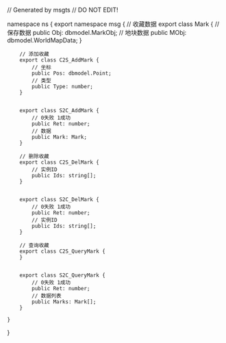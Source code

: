 // Generated by msgts
// DO NOT EDIT!

namespace ns {
	export namespace msg {
		// 收藏数据
		export class Mark {	
			// 保存数据
			public Obj: dbmodel.MarkObj; 
			// 地块数据
			public MObj: dbmodel.WorldMapData; 
		}
		
		// 添加收藏
		export class C2S_AddMark {	
			// 坐标
			public Pos: dbmodel.Point; 
			// 类型
			public Type: number; 
		}
		
		
		export class S2C_AddMark {	
			// 0失败 1成功
			public Ret: number; 
			// 数据
			public Mark: Mark; 
		}
		
		// 删除收藏
		export class C2S_DelMark {	
			// 实例ID
			public Ids: string[]; 
		}
		
		
		export class S2C_DelMark {	
			// 0失败 1成功
			public Ret: number; 
			// 实例ID
			public Ids: string[]; 
		}
		
		// 查询收藏
		export class C2S_QueryMark {	
		}
		
		
		export class S2C_QueryMark {	
			// 0失败 1成功
			public Ret: number; 
			// 数据列表
			public Marks: Mark[]; 
		}
		
	}
}
